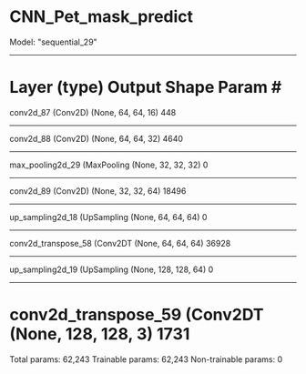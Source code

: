 # CNN_Pet_mask_predict

Model: "sequential_29"
_________________________________________________________________
Layer (type)                 Output Shape              Param #   
=================================================================
conv2d_87 (Conv2D)           (None, 64, 64, 16)        448       
_________________________________________________________________
conv2d_88 (Conv2D)           (None, 64, 64, 32)        4640      
_________________________________________________________________
max_pooling2d_29 (MaxPooling (None, 32, 32, 32)        0         
_________________________________________________________________
conv2d_89 (Conv2D)           (None, 32, 32, 64)        18496     
_________________________________________________________________
up_sampling2d_18 (UpSampling (None, 64, 64, 64)        0         
_________________________________________________________________
conv2d_transpose_58 (Conv2DT (None, 64, 64, 64)        36928     
_________________________________________________________________
up_sampling2d_19 (UpSampling (None, 128, 128, 64)      0         
_________________________________________________________________
conv2d_transpose_59 (Conv2DT (None, 128, 128, 3)       1731      
=================================================================
Total params: 62,243
Trainable params: 62,243
Non-trainable params: 0
